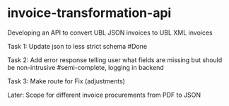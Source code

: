 # invoice-transformation-api

Developing an API to convert UBL JSON invoices to UBL XML invoices

Task 1: Update json to less strict schema #Done

Task 2: Add error response telling user what fields are missing but should be non-intrusive #semi-complete, logging in backend

Task 3: Make route for Fix (adjustments)

Later: Scope for different invoice procurements from PDF to JSON
